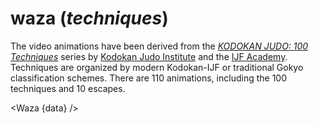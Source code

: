 <script>
  import Waza from "./Waza.svelte";
  export let data;
</script>

# waza (_techniques_)

The video animations have been derived from the [_KODOKAN JUDO: 100 Techniques_][100-techniques] series by [Kodokan Judo Institute] and the [IJF Academy].
Techniques are organized by modern Kodokan-IJF or traditional Gokyo classification schemes.
There are 110 animations, including the 100 techniques and 10 escapes.

[100-techniques]: https://www.youtube.com/watch?v=_GxcFx8LZRk&list=PLtz539PTepc16H2iu5F3Q3D7_He1EYlIQ
[Kodokan Judo Institute]: http://kodokanjudoinstitute.org/en/
[IJF Academy]: https://academy.ijf.org/

<Waza {data} />
